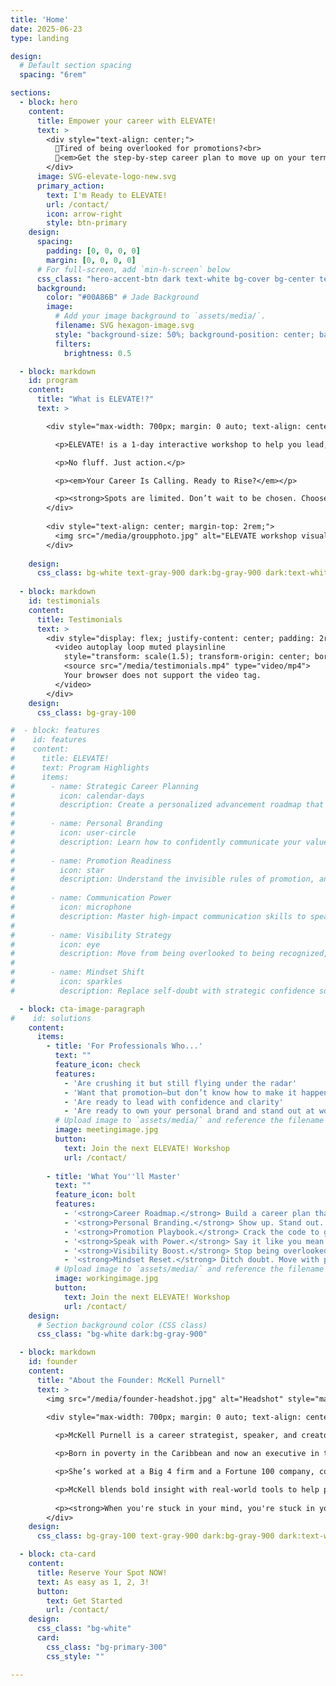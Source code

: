 ```yaml
---
title: 'Home'
date: 2025-06-23
type: landing

design:
  # Default section spacing
  spacing: "6rem"

sections:
  - block: hero
    content:
      title: Empower your career with ELEVATE!
      text: >
        <div style="text-align: center;">
          🌟Tired of being overlooked for promotions?<br>
          🌟<em>Get the step-by-step career plan to move up on your terms</em>
        </div>
      image: SVG-elevate-logo-new.svg
      primary_action:
        text: I'm Ready to ELEVATE!
        url: /contact/
        icon: arrow-right
        style: btn-primary
    design:
      spacing:
        padding: [0, 0, 0, 0]
        margin: [0, 0, 0, 0]
      # For full-screen, add `min-h-screen` below
      css_class: "hero-accent-btn dark text-white bg-cover bg-center text-2xl md:text-2xl"
      background:
        color: "#00A86B" # Jade Background
        image:
          # Add your image background to `assets/media/`.
          filename: SVG hexagon-image.svg
          style: "background-size: 50%; background-position: center; background-repeat: no-repeat;"
          filters:
            brightness: 0.5

  - block: markdown
    id: program
    content:
      title: "What is ELEVATE!?"
      text: >

        <div style="max-width: 700px; margin: 0 auto; text-align: center; font-size: 1.125rem; line-height: 1.6;">

          <p>ELEVATE! is a 1-day interactive workshop to help you lead, brand, and ask for the promotion you deserve.</p>

          <p>No fluff. Just action.</p>

          <p><em>Your Career Is Calling. Ready to Rise?</em></p>

          <p><strong>Spots are limited. Don’t wait to be chosen. Choose yourself.</strong></p>
        </div>
    
        <div style="text-align: center; margin-top: 2rem;">
          <img src="/media/groupphoto.jpg" alt="ELEVATE workshop visual" style="max-width: 100%; border-radius: 12px;" />
        </div>
        
    design:
      css_class: bg-white text-gray-900 dark:bg-gray-900 dark:text-white
      
  - block: markdown
    id: testimonials
    content:
      title: Testimonials
      text: >
        <div style="display: flex; justify-content: center; padding: 2rem 0;">
          <video autoplay loop muted playsinline 
            style="transform: scale(1.5); transform-origin: center; border-radius: 12px;">
            <source src="/media/testimonials.mp4" type="video/mp4">
            Your browser does not support the video tag.
          </video>
        </div>
    design:
      css_class: bg-gray-100

#  - block: features
#    id: features
#    content:
#      title: ELEVATE!
#      text: Program Highlights
#      items:
#        - name: Strategic Career Planning
#          icon: calendar-days
#          description: Create a personalized advancement roadmap that aligns your current role with your long-term vision.
#
#        - name: Personal Branding
#          icon: user-circle
#          description: Learn how to confidently communicate your value, stand out in your industry, and attract the right opportunities.
#
#        - name: Promotion Readiness
#          icon: star
#          description: Understand the invisible rules of promotion, and develop the presence, clarity, and language to get to the next level.
#
#        - name: Communication Power
#          icon: microphone
#          description: Master high-impact communication skills to speak with authority and authenticity—whether in meetings, reviews, or interviews.
#
#        - name: Visibility Strategy
#          icon: eye
#          description: Move from being overlooked to being recognized, with practical tactics to increase your influence and executive exposure.
#
#        - name: Mindset Shift
#          icon: sparkles
#          description: Replace self-doubt with strategic confidence so you stop waiting to be chosen and start choosing yourself.

  - block: cta-image-paragraph
#    id: solutions
    content:
      items:
        - title: 'For Professionals Who...'
          text: ""
          feature_icon: check
          features:
            - 'Are crushing it but still flying under the radar'
            - 'Want that promotion—but don’t know how to make it happen'
            - 'Are ready to lead with confidence and clarity'
            - 'Are ready to own your personal brand and stand out at work'
          # Upload image to `assets/media/` and reference the filename here
          image: meetingimage.jpg
          button:
            text: Join the next ELEVATE! Workshop
            url: /contact/
            
        - title: 'What You''ll Master'
          text: ""
          feature_icon: bolt
          features:
            - '<strong>Career Roadmap.</strong> Build a career plan that puts you in control.'
            - '<strong>Personal Branding.</strong> Show up. Stand out. Be unforgettable.'
            - '<strong>Promotion Playbook.</strong> Crack the code to get promoted.'
            - '<strong>Speak with Power.</strong> Say it like you mean it—and get heard.'
            - '<strong>Visibility Boost.</strong> Stop being overlooked. Start being spotlighted.'
            - '<strong>Mindset Reset.</strong> Ditch doubt. Move with purpose.'
          # Upload image to `assets/media/` and reference the filename here
          image: workingimage.jpg
          button:
            text: Join the next ELEVATE! Workshop
            url: /contact/
    design:
      # Section background color (CSS class)
      css_class: "bg-white dark:bg-gray-900"

  - block: markdown
    id: founder
    content:
      title: "About the Founder: McKell Purnell"
      text: >
        <img src="/media/founder-headshot.jpg" alt="Headshot" style="max-height: 200px; display: block; margin: 0 auto 1rem auto;">
        
        <div style="max-width: 700px; margin: 0 auto; text-align: center; font-size: 1.125rem; line-height: 1.6;">

          <p>McKell Purnell is a career strategist, speaker, and creator of the <strong>ELEVATE!</strong> program—designed to help professionals stop waiting and start winning their next promotion.</p>

          <p>Born in poverty in the Caribbean and now an executive in the U.S., McKell has reinvented herself four times—teacher, actuary, consultant, leader—earning her seat at the table through grit, clarity, and strategy.</p>

          <p>She’s worked at a Big 4 firm and a Fortune 100 company, coached high-potential professionals, and knows exactly how the game is played—and how to help you rise.</p>

          <p>McKell blends bold insight with real-world tools to help people lead with purpose, visibility, and power. Her message?</p>
          
          <p><strong>When you're stuck in your mind, you're stuck in your life. Promotion starts long before someone says ‘yes’—it begins the moment you see yourself differently.</strong></p>
        </div>
    design:
      css_class: bg-gray-100 text-gray-900 dark:bg-gray-900 dark:text-white

  - block: cta-card
    content:
      title: Reserve Your Spot NOW!
      text: As easy as 1, 2, 3!
      button:
        text: Get Started
        url: /contact/
    design:
      css_class: "bg-white"
      card:
        css_class: "bg-primary-300"
        css_style: ""

---
```

